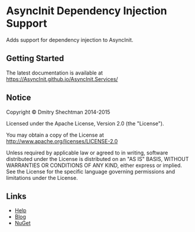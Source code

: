 ﻿AsyncInit Dependency Injection Support
======================================

Adds support for dependency injection to AsyncInit.

Getting Started
---------------

The latest documentation is available at https://AsyncInit.github.io/AsyncInit.Services/

Notice
------

   Copyright © Dmitry Shechtman 2014-2015

   Licensed under the Apache License, Version 2.0 (the "License").

   You may obtain a copy of the License at
   http://www.apache.org/licenses/LICENSE-2.0

   Unless required by applicable law or agreed to in writing, software
   distributed under the License is distributed on an "AS IS" BASIS,
   WITHOUT WARRANTIES OR CONDITIONS OF ANY KIND, either express or implied.
   See the License for the specific language governing permissions and
   limitations under the License.

Links
-----

* [Help](https://AsyncInit.github.io/AsyncInit.Services/)
* [Blog](https://shecht.wordpress.com/category/asyncactivator/)
* [NuGet](https://nuget.org/packages/Ditto.AsyncInit.Services)
